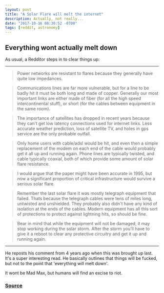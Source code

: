 ```yaml
---
layout: post
title: "A Solar Flare will melt the internet"
description: Actually, not really...
date: "2017-10-16 08:30:52 -0700"
tags: [reddit, astronomy]
---
```


## Everything wont actually melt down

As usual, a Redditor steps in to clear things up:

*****

>Power networks are resistant to flares because they generally have quite low impedances.

>Communications lines are far more vulnerable, but for a line to be badly hit it must be both long and made of copper. Generally our most important links are either made of fiber (for all the high speed intercontinental stuff), or short (for the cables between equipment in the same room).

>The importance of satellites has dropped in recent years because they can't get low latency connections used for internet links. Less accurate weather prediction, loss of satellite TV, and holes in gps service are the only probable outfall.

>Only home users with cable/adsl would be hit, and even then a simple replacement of the modem on each end of the cable would probably get it all up and running again. Phone lines are typically twisted, and cable typically coaxial, both of which provide some amount of solar flare resistance.

>I would argue that the paper might have been accurate in 1995, but now a significant proportion of critical infrastructure would survive a serious solar flare.

>Remember the last solar flare it was mostly telegraph equipment that failed. Thats because the telegraph cables were tens of miles long, untwisted and unshielded. They probably also didn't have any kind of isolation at the ends of the cables. Modern equipment has all this sort of protections to protect against lightning hits, so should be fine.

>Bear in mind that while the equipment will not be damaged, it may stop working during the solar storm. After the storm you'll have to give it a reboot to clear any protective circuitry and get it up and running again.

*****

He reposts his comment from 4 years ago when this was brought up last. It's a super interesting read. He basically outlines that things will be fucked, but not to the point that 'everything will melt down'.

It wont be Mad Max, but humans will find an excise to riot.

### [Source](https://www.reddit.com/r/science/comments/76pknw/a_techdestroying_solar_flare_could_hit_earth/dofzein/)
